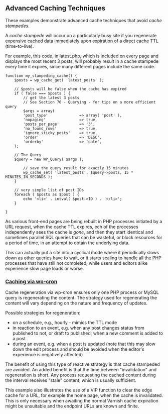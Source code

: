 Advanced Caching Techniques
---------------------------

These examples demonstrate advanced cache techniques that avoid *cache stampedes*.

A *cache stampede* will occur on a particularly busy site if you regenerate expensive cached data immediately
upon expiration of a direct cache TTL (time-to-live).

For example, this code, in latest.php, which is included on every page and displays the most recent 3 posts,
will probably result in a cache stampede every time it expires, since many different pages include the same code.

```
function my_stampeding_cache() {
    $posts = wp_cache_get( 'latest_posts' );

	// $posts will be false when the cache has expired
    if ( false === $posts ) {
        // get the latest 3 posts
		// See Section 70 - Querying - for tips on a more efficient query
        $args = array(
		'post_type'              => array( 'post' ),
		'nopaging'               => true,
		'posts_per_page'         => '3',
		'no_found_rows'          => true,
		'ignore_sticky_posts'    => true,
		'order'                  => 'DESC',
		'orderby'                => 'date',
	);

	// The Query
	$query = new WP_Query( $args );

		// save the query result for exactly 15 minutes
        wp_cache_set( 'latest_posts', $query->posts, 15 * MINUTES_IN_SECONDS );
    }

    // very simple list of post IDs
    foreach ( $posts as $post ) {
        echo '<li>' . intval( $post->ID ) . '</li>';
    }

}
```

As various front-end pages are being rebuilt in PHP processes initiated by a URL request, when the cache TTL expires,
ech of the processes independently sees the cache is *gone*, and then they start identical and sometimes
parallel SQL queries that can be wasteful, or block resources for a period of time, in an attempt to obtain the underlying
data.

This can actually put a site into a cyclical
mode where it periodically slows down as other queries have to wait, or it starts scaling to handle all the PHP processes that
have still not completed, while users and editors alike experience slow page loads or worse.


### [Caching via wp-cron](cache-via-cron.php)
Cache regeneration via wp-cron ensures only one PHP process or MySQL query is regenerating the content.
The strategy used for regenerating the content will vary depending on the nature and frequency of updates.

Possible strategies for regeneration:
* on a schedule, e.g., hourly - mimics the TTL mode
* in reaction to an event, e.g. when any post changes status from published to not, or draft to published; when a new comment is added to a post
* during an event, e.g. when a post is updated (note that this may slow down the edit process and should be avoided when the editor's experience is negatively affected)

The benefit of using this type of reactive strategy is that cache stampeded are avoided. An added benefit is that
the time between "invalidation" and regeneration is short. Any process requesting the cached content
during the interval receives "stale" content, which is usually sufficient.

This example also illustrates the use of a VIP function to clear the edge cache for a URL, for example the home page, when the cache is invalidated.
This is only necessary when awaiting the normal Varnish cache expiration might be unsuitable and the endpoint URLs are known and finite.